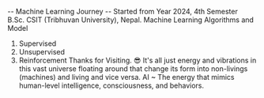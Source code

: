 -- Machine Learning Journey
-- Started from Year 2024, 4th Semester B.Sc. CSIT (Tribhuvan University), Nepal.
Machine Learning Algorithms and Model
1. Supervised
2. Unsupervised
3. Reinforcement
Thanks for Visiting. 😎
It's all just energy and vibrations in this vast universe floating around that change its form into non-livings (machines) and living and vice versa. 
AI ~ The energy that mimics human-level intelligence, consciousness, and behaviors.
